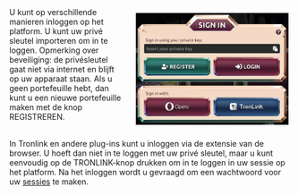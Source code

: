 <img align="right" style="padding:10px 5px 15px 20px;" height="200" src="../_media/login.png">
U kunt op verschillende manieren inloggen op het platform. U kunt uw privé sleutel importeren om in te loggen. Opmerking over beveiliging: de privésleutel gaat niet via internet en blijft op uw apparaat staan. Als u geen portefeuille hebt, dan kunt u een nieuwe portefeuille maken met de knop REGISTREREN.<br><br>

In Tronlink en andere plug-ins kunt u inloggen via de extensie van de browser. U hoeft dan niet in te loggen met uw privé sleutel, maar u kunt eenvoudig op de TRONLINK-knop drukken om in te loggen in uw sessie op het platform. Na het inloggen wordt u gevraagd om een wachtwoord voor uw [sessies](./sessions.md "sessions") te maken.

